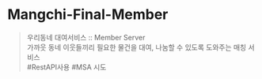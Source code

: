 # Mangchi-Final-Member
>우리동네 대여서비스 :: Member Server  
>가까웃 동네 이웃들끼리 필요한 물건을 대여, 나눔할 수 있도록 도와주는 매칭 서비스  
>#RestAPI사용 #MSA 시도  

